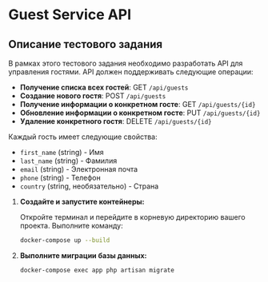 # Guest Service API

## Описание тестового задания

В рамках этого тестового задания необходимо разработать API для управления гостями. API должен поддерживать следующие операции:

- **Получение списка всех гостей**: GET `/api/guests`
- **Создание нового гостя**: POST `/api/guests`
- **Получение информации о конкретном госте**: GET `/api/guests/{id}`
- **Обновление информации о конкретном госте**: PUT `/api/guests/{id}`
- **Удаление конкретного гостя**: DELETE `/api/guests/{id}`

Каждый гость имеет следующие свойства:

- `first_name` (string) - Имя
- `last_name` (string) - Фамилия
- `email` (string) - Электронная почта
- `phone` (string) - Телефон
- `country` (string, необязательно) - Страна

1. **Создайте и запустите контейнеры:**

   Откройте терминал и перейдите в корневую директорию вашего проекта. Выполните команду:

   ```bash
   docker-compose up --build
   ```
2. **Выполните миграции базы данных:**

   ```bash
   docker-compose exec app php artisan migrate
   ```
